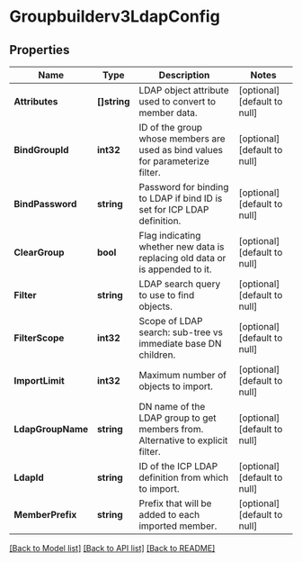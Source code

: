 # Groupbuilderv3LdapConfig

## Properties
Name | Type | Description | Notes
------------ | ------------- | ------------- | -------------
**Attributes** | **[]string** | LDAP object attribute used to convert to member data. | [optional] [default to null]
**BindGroupId** | **int32** | ID of the group whose members are used as bind values for parameterize filter. | [optional] [default to null]
**BindPassword** | **string** | Password for binding to LDAP if bind ID is set for ICP LDAP definition. | [optional] [default to null]
**ClearGroup** | **bool** | Flag indicating whether new data is replacing old data or is appended to it. | [optional] [default to null]
**Filter** | **string** | LDAP search query to use to find objects. | [optional] [default to null]
**FilterScope** | **int32** | Scope of LDAP search:  sub-tree vs immediate base DN children. | [optional] [default to null]
**ImportLimit** | **int32** | Maximum number of objects to import. | [optional] [default to null]
**LdapGroupName** | **string** | DN name of the LDAP group to get members from.  Alternative to explicit filter. | [optional] [default to null]
**LdapId** | **string** | ID of the ICP LDAP definition from which to import. | [optional] [default to null]
**MemberPrefix** | **string** | Prefix that will be added to each imported member. | [optional] [default to null]

[[Back to Model list]](../README.md#documentation-for-models) [[Back to API list]](../README.md#documentation-for-api-endpoints) [[Back to README]](../README.md)

